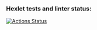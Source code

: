 ### Hexlet tests and linter status:
[![Actions Status](https://github.com/AnastasyKip/qa-auto-engineer-javascript-project-87/actions/workflows/hexlet-check.yml/badge.svg)](https://github.com/AnastasyKip/qa-auto-engineer-javascript-project-87/actions)